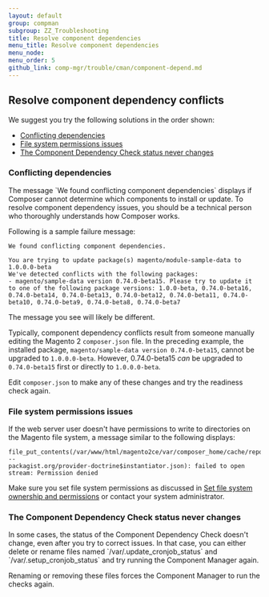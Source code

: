 ```yaml
---
layout: default
group: compman
subgroup: ZZ_Troubleshooting
title: Resolve component dependencies
menu_title: Resolve component dependencies
menu_node: 
menu_order: 5
github_link: comp-mgr/trouble/cman/component-depend.md
---
```


<h2 id="trouble-depend">Resolve component dependency conflicts</h2>
We suggest you try the following solutions in the order shown:

*	<a href="#trouble-depend-conflict">Conflicting dependencies</a>
*	<a href="#trouble-depend-permission">File system permissions issues</a>
*	<a href="#trouble-depend-state">The Component Dependency Check status never changes</a>

<h3 id="trouble-depend-conflict">Conflicting dependencies</h3>
The message `We found conflicting component dependencies` displays if Composer cannot determine which components to install or update. To resolve component dependency issues, you should be a technical person who thoroughly understands how Composer works.

Following is a sample failure message:

	We found conflicting component dependencies. 

	You are trying to update package(s) magento/module-sample-data to 1.0.0.0-beta
	We've detected conflicts with the following packages:
	- magento/sample-data version 0.74.0-beta15. Please try to update it to one of the following package versions: 1.0.0-beta, 0.74.0-beta16, 0.74.0-beta14, 0.74.0-beta13, 0.74.0-beta12, 0.74.0-beta11, 0.74.0-beta10, 0.74.0-beta9, 0.74.0-beta8, 0.74.0-beta7

<div class="bs-callout bs-callout-info" id="info">
  <p>The message you see will likely be different.</p>
</div>

Typically, component dependency conflicts result from someone manually editing the Magento 2 `composer.json` file. In the preceding example, the installed package, `magento/sample-data version 0.74.0-beta15`, cannot be upgraded to `1.0.0.0-beta`. However, 0.74.0-beta15 *can* be upgraded to `0.74.0-beta15` first or directly to `1.0.0.0-beta`.

Edit `composer.json` to make any of these changes and try the readiness check again.

<h3 id="trouble-depend-permission">File system permissions issues</h3>
If the web server user doesn't have permissions to write to directories on the Magento file system, a message similar to the following displays:

	file_put_contents(/var/www/html/magento2ce/var/composer_home/cache/repo/https---
	packagist.org/provider-doctrine$instantiator.json): failed to open stream: Permission denied

Make sure you set file system permissions as discussed in <a href="{{ site.gdeurl }}install-gde/install/file-system-perms.html">Set file system ownership and permissions</a> or contact your system administrator.

<h3 id="trouble-depend-state">The Component Dependency Check status never changes</h3>
In some cases, the status of the Component Dependency Check doesn't change, even after you try to correct issues. In that case, you can either delete or rename files named `<your Magento install dir>/var/.update_cronjob_status` and `<your Magento install dir>/var/.setup_cronjob_status` and try running the Component Manager again.

Renaming or removing these files forces the Component Manager to run the checks again.